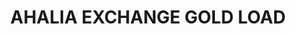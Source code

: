 ---
title: "AHALIA EXCHANGE GOLD LOAD"
url: /kasaragod/ahalia-exchange-gold-load/
shop: Allgemein
---